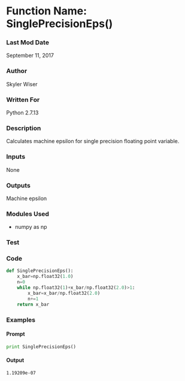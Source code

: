 # Function Name: SinglePrecisionEps()

### Last Mod Date
September 11, 2017
### Author
Skyler Wiser
### Written For
Python 2.7.13
### Description
Calculates machine epsilon for single precision floating point variable.
### Inputs
None
### Outputs
Machine epsilon
### Modules Used
* numpy as np
### Test
### Code

```python
def SinglePrecisionEps():
    x_bar=np.float32(1.0)
    n=0
    while np.float32(1)+x_bar/np.float32(2.0)>1:
        x_bar=x_bar/np.float32(2.0)
        n+=1
    return x_bar
```

### Examples
#### Prompt

```python
print SinglePrecisionEps()
```

#### Output

```
1.19209e-07
```

